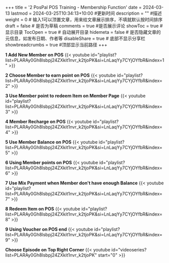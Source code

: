 +++
title = '2 PosPal POS Training - Membership Function'
date = 2024-03-13
lastmod = 2024-03-25T10:34:13+10:00 #更新时间
description = "" #描述
weight = 0 # 输入1可以顶置文章，用来给文章展示排序，不填就默认按时间排序
draft = false # 是否为草稿
comments = true #是否展示评论
showToc = true # 显示目录
TocOpen = true # 自动展开目录
hidemeta = false # 是否隐藏文章的元信息，如发布日期、作者等
disableShare = true # 底部不显示分享栏
showbreadcrumbs = true #顶部显示当前路径
+++


**1 Add New Member on POS**
{{< youtube id="playlist?list=PLARAy0Gh8lsbpj24ZXkit1nvr_k2tjoPK&si=LnLaqYy7CYjOYfbR&index=1" >}}

**2 Choose Member to earn point on POS**
{{< youtube id="playlist?list=PLARAy0Gh8lsbpj24ZXkit1nvr_k2tjoPK&si=LnLaqYy7CYjOYfbR&index=2" >}}

**3 Use Member point to redeem Item on Member Page**
{{< youtube id="playlist?list=PLARAy0Gh8lsbpj24ZXkit1nvr_k2tjoPK&si=LnLaqYy7CYjOYfbR&index=3" >}}

**4 Member Recharge on POS**
{{< youtube id="playlist?list=PLARAy0Gh8lsbpj24ZXkit1nvr_k2tjoPK&si=LnLaqYy7CYjOYfbR&index=4" >}}

**5 Use Member Balance on POS**
{{< youtube id="playlist?list=PLARAy0Gh8lsbpj24ZXkit1nvr_k2tjoPK&si=LnLaqYy7CYjOYfbR&index=5" >}}

**6 Using Member points on POS**
{{< youtube id="playlist?list=PLARAy0Gh8lsbpj24ZXkit1nvr_k2tjoPK&si=LnLaqYy7CYjOYfbR&index=6" >}}

**7 Use Mix Payment when Member don't have enough Balance**
{{< youtube id="playlist?list=PLARAy0Gh8lsbpj24ZXkit1nvr_k2tjoPK&si=LnLaqYy7CYjOYfbR&index=7" >}}

**8 Redeem Item on POS**
{{< youtube id="playlist?list=PLARAy0Gh8lsbpj24ZXkit1nvr_k2tjoPK&si=LnLaqYy7CYjOYfbR&index=8" >}}

**9 Using Voucher on POS end**
{{< youtube id="playlist?list=PLARAy0Gh8lsbpj24ZXkit1nvr_k2tjoPK&si=LnLaqYy7CYjOYfbR&index=9" >}}


**Choose Episode on Top Right Corner**
{{< youtube id="videoseries?list=PLARAy0Gh8lsbpj24ZXkit1nvr_k2tjoPK"  start="0" >}}